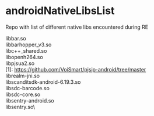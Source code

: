 # androidNativeLibsList
Repo with list of different native libs encountered during RE

libbar.so\
libbarhopper_v3.so\
libc++_shared.so\
libopenh264.so\
libpjsua2.so\
[1]: https://github.com/VoiSmart/pjsip-android/tree/master \
librealm-jni.so\
libscanditsdk-android-6.19.3.so\
libsdc-barcode.so\
libsdc-core.so\
libsentry-android.so\
libsentry.so\
